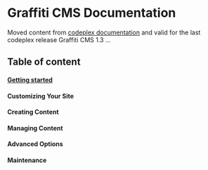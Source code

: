 # Graffiti CMS Documentation

Moved content from [codeplex documentation](http://graffiticms.codeplex.com/documentation) and valid for the last codeplex release Graffiti CMS 1.3 ...

## Table of content
#### [Getting started](Getting%20Started.md "Getting started")
#### Customizing Your Site
#### Creating Content
#### Managing Content
#### Advanced Options
#### Maintenance

